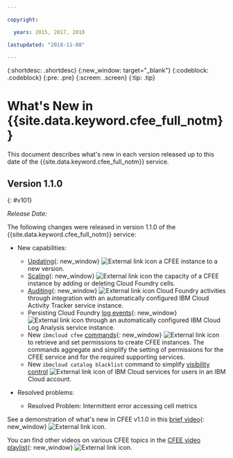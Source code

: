```yaml
---

copyright:

  years: 2015, 2017, 2018

lastupdated: "2018-11-08"

---
```


{:shortdesc: .shortdesc}
{:new_window: target="_blank"}
{:codeblock: .codeblock}
{:pre: .pre}
{:screen: .screen}
{:tip: .tip}

# What's New in {{site.data.keyword.cfee_full_notm}}

This document describes what's new in each version released up to this date of the {{site.data.keyword.cfee_full_notm}} service.

## Version 1.1.0
{: #v101}

_Release Date:_

The following changes were released in version 1.1.0 of the {{site.data.keyword.cfee_full_notm}} service:

* New capabilities:
   * [Updating](https://console.bluemix.net/docs/cloud-foundry/updating-scaling.html#update-scale#update){: new_window} ![External link icon](../icons/launch-glyph.svg "External link icon") a CFEE instance to a new version.
   * [Scaling](https://console.bluemix.net/docs/cloud-foundry/updating-scaling.html#update-scale#scale){: new_window} ![External link icon](../icons/launch-glyph.svg "External link icon") the capacity of a CFEE instance by adding or deleting Cloud Foundry cells.
   * [Auditing](https://console.bluemix.net/docs/cloud-foundry/auditing-logging.html#auditing-logging#auditing){: new_window} ![External link icon](../icons/launch-glyph.svg "External link icon") Cloud Foundry activities through integration with an automatically configured IBM Cloud Activity Tracker service instance.
   * Persisting Cloud Foundry [log events](https://console.bluemix.net/docs/cloud-foundry/auditing-logging.html#auditing-logging#logging){: new_window} ![External link icon](../icons/launch-glyph.svg "External link icon") through an automatically configured IBM Cloud Log Analysis service instance.
   * New `ibmcloud cfee` [commands](https://console.bluemix.net/docs/cloud-foundry/permissions.html#permissions#permcli-creating){: new_window} ![External link icon](../icons/launch-glyph.svg "External link icon") to retrieve and set permissions to create CFEE instances. The commands aggregate and simplify the setting of permissions for the CFEE service and for the required supporting services.
   * New `ibmcloud catalog blacklist` command to simplify [visibility control](https://console.bluemix.net/docs/cloud-foundry/add-serv-inst.html#workingwith-services#service_visibility) ![External link icon](../icons/launch-glyph.svg "External link icon") of IBM Cloud services for users in an IBM Cloud account.

* Resolved problems:
   *  Resolved Problem: Intermittent error accessing cell metrics
   
See a demonstration of what's new in CFEE v1.1.0 in this [brief video](https://ibm.biz/CFEE-V110){: new_window} ![External link icon](../icons/launch-glyph.svg "External link icon").

You can find other videos on various CFEE topics in the [CFEE video playlist](https://ibm.biz/CFEE-Playlist){: new_window} ![External link icon](../icons/launch-glyph.svg "External link icon").
